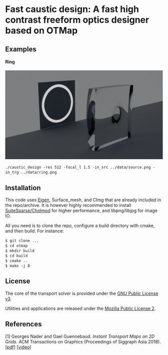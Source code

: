 # Fast caustic design: A fast high contrast freeform optics designer based on OTMap

## Examples

#### Ring
![bilinear barycenters](data/ring_sim.png)

```
./caustic_design -res 512 -focal_l 1.5 -in_src ../data/source.png -in_trg ../data/ring.png
```

## Installation

This code uses [Eigen](https://eigen.tuxfamily.org), Surface_mesh, and CImg that are already included in the repo/archive.
It is however highly recommended to install [SuiteSparse/Cholmod](http://faculty.cse.tamu.edu/davis/suitesparse.html) for higher performance, and libpng/libjpg for image IO.

All you need is to clone the repo, configure a build directory with cmake, and then build.
For instance:

````
$ git clone ...
$ cd otmap
$ mkdir build
$ cd build
$ cmake ..
$ make -j 8
````

## License

The core of the transport solver is provided under the [GNU Public License v3](https://www.gnu.org/licenses/gpl-3.0.html).

Utilities and applications are released under the [Mozilla Public License 2](https://www.mozilla.org/en-US/MPL/2.0/).

## References

[1] Georges Nader and Gael Guennebaud. _Instant Transport Maps on 2D Grids_. ACM Transactions on Graphics (Proceedings of Siggraph Asia 2018). [[pdf]](https://hal.inria.fr/hal-01884157) [[video]](https://www.youtube.com/watch?v=Ofz4-reJQRk)